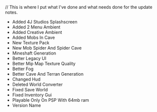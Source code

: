 // This is where I put what I've done and what needs done for the update notes.

- Added 4J Studios Splashscreen
- Added 2 Menu Ambient
- Added Creative Ambient
- Added Mobs In Cave
- New Texture Pack
- New Mob Spider And Spider Cave
- Mineshaft Generation
- Better Legacy UI
- Better Mip Map Texture Quality
- Better Fog
- Better Cave And Terran Generation
- Changed Hud
- Deleted World Converter
- Fixed Save World
- Fixed Inventory Gui
- Playable Only On PSP With 64mb ram
- Version Name

